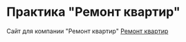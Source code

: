 # Практика "Ремонт квартир"
Сайт для компании "Ремонт квартир"
[Ремонт квартир](https://auletov.github.io/repair/src/index.html "Макет для практики")
